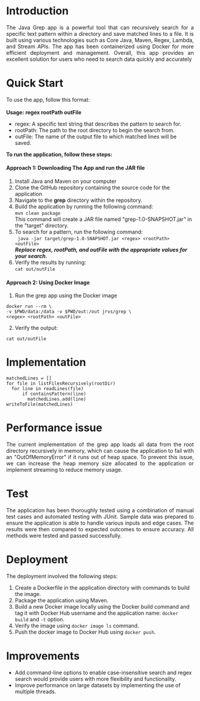 # Introduction
<p align="justify"> The Java Grep app is a powerful tool that can recursively search for a specific text pattern within a directory and save matched lines to a file. It is built using various technologies such as Core Java, Maven, Regex, Lambda, and Stream APIs. The app has been containerized using Docker for more efficient deployment and management. Overall, this app provides an excellent solution for users who need to search data quickly and accurately </p>

# Quick Start

To use the app, follow this format:
</br></br> **Usage: regex rootPath outFile**
- regex: A specific text string that describes the pattern to search for.
- rootPath: The path to the root directory to begin the search from.
- outFile: The name of the output file to which matched lines will be saved.

**To run the application, follow these steps:**
#### Approach 1: Downloading The App and run the JAR file
1. Install Java and Maven on your computer
2. Clone the GitHub repository containing the source code for the application
3. Navigate to the **grep** directory within the repository.
4. Build the application by running the following command: </br>
   ```mvn clean package```
   </br> This command will create a JAR file named "grep-1.0-SNAPSHOT.jar" in the "target" directory.
5. To search for a pattern, run the following command: </br>
   ``` java -jar target/grep-1.0-SNAPSHOT.jar <regex> <rootPath> <outFile>```
   </br> **_Replace regex, rootPath, and outFile with the appropriate values for your search._**
6. Verify the results by running: </br>
   ```cat out/outFile```
#### Approach 2: Using Docker Image
1. Run the grep app using the Docker image </br>
```
docker run --rm \ 
-v $PWD/data:/data -v $PWD/out:/out jrvs/grep \
<regex> <rootPath> <outFile> 
```
2. Verify the output: </br>
```
cat out/outFile
```
# Implementation
```
matchedLines = []
for file in listFilesRecursively(rootDir)
  for line in readLines(file)
      if containsPattern(line)
        matchedLines.add(line)
writeToFile(matchedLines)
```
# Performance issue
<p align="justify"> The current implementation of the grep app loads all data from the root directory 
recursively in memory, which can cause the application to fail with an 
"OutOfMemoryError" if it runs out of heap space. To prevent this issue, we can increase the heap 
memory size allocated to the application or implement streaming to reduce memory usage. </p>

# Test
<p align="justify">The application has been thoroughly tested using a combination of manual test 
cases and automated testing with JUnit. Sample data was prepared to ensure the application is able 
to handle various inputs and edge cases. The results were then compared to 
expected outcomes to ensure accuracy. All methods were tested and passed successfully.</p>

# Deployment
The deployment involved the following steps:
1. Create a Dockerfile in the application directory with commands to build the image.
2. Package the application using Maven.
3. Build a new Docker image locally using the Docker build command and tag it with Docker Hub
   username and the application name: `docker build` and `-t` option.
4. Verify the image using `docker image ls` command.
5. Push the docker image to Docker Hub using `docker push`.

# Improvements
- Add command-line options to enable case-insensitive search and regex search would provide users
  with more flexibility and functionality.
- Improve performance on large datasets by implementing the use of multiple threads.
